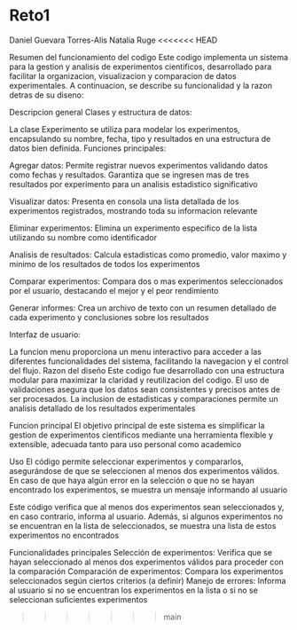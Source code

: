 # Reto1
 Daniel Guevara Torres-Alis Natalia Ruge
<<<<<<< HEAD

Resumen del funcionamiento del codigo
Este codigo implementa un sistema para la gestion y analisis de experimentos cientificos, desarrollado para facilitar la organizacion, visualizacion y comparacion de datos experimentales. A continuacion, se describe su funcionalidad y la razon detras de su diseno:

Descripcion general
Clases y estructura de datos:

La clase Experimento se utiliza para modelar los experimentos, encapsulando su nombre, fecha, tipo y resultados en una estructura de datos bien definida.
Funciones principales:

Agregar datos: Permite registrar nuevos experimentos validando datos como fechas y resultados. Garantiza que se ingresen mas de tres resultados por experimento para un analisis estadistico significativo

Visualizar datos: Presenta en consola una lista detallada de los experimentos registrados, mostrando toda su informacion relevante

Eliminar experimentos: Elimina un experimento especifico de la lista utilizando su nombre como identificador

Analisis de resultados: Calcula estadisticas como promedio, valor maximo y minimo de los resultados de todos los experimentos

Comparar experimentos: Compara dos o mas experimentos seleccionados por el usuario, destacando el mejor y el peor rendimiento

Generar informes: Crea un archivo de texto con un resumen detallado de cada experimento y conclusiones sobre los resultados

Interfaz de usuario:

La funcion menu proporciona un menu interactivo para acceder a las diferentes funcionalidades del sistema, facilitando la navegacion y el control del flujo.
Razon del diseño
Este codigo fue desarrollado con una estructura modular para maximizar la claridad y reutilizacion del codigo. El uso de validaciones asegura que los datos sean consistentes y precisos antes de ser procesados. La inclusion de estadisticas y comparaciones permite un analisis detallado de los resultados experimentales

Funcion principal
El objetivo principal de este sistema es simplificar la gestion de experimentos cientificos mediante una herramienta flexible y extensible, adecuada tanto para uso personal como academico

Uso
El código permite seleccionar experimentos y compararlos, asegurándose de que se seleccionen al menos dos experimentos válidos. En caso de que haya algún error en la selección o que no se hayan encontrado los experimentos, se muestra un mensaje informando al usuario

Este código verifica que al menos dos experimentos sean seleccionados y, en caso contrario, informa al usuario. Además, si algunos experimentos no se encuentran en la lista de seleccionados, se muestra una lista de estos experimentos no encontrados

Funcionalidades principales
Selección de experimentos: Verifica que se hayan seleccionado al menos dos experimentos válidos para proceder con la comparación
Comparación de experimentos: Compara los experimentos seleccionados según ciertos criterios (a definir)
Manejo de errores: Informa al usuario si no se encuentran los experimentos en la lista o si no se seleccionan suficientes experimentos
>>>>>>> main
